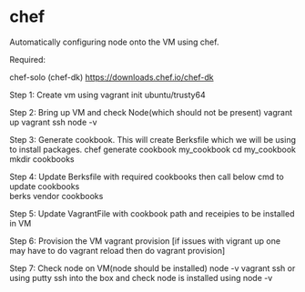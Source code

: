 # chef
Automatically configuring node onto the VM using chef.

Required:

chef-solo (chef-dk)
https://downloads.chef.io/chef-dk

Step 1: Create vm using 
	vagrant init ubuntu/trusty64

Step 2: Bring up VM and check Node(which should not be present)
	vagrant up
    vagrant ssh
	node -v 

Step 3:	Generate cookbook. This will create Berksfile which we will be using to install packages.
	chef generate cookbook my_cookbook
	cd my_cookbook
    mkdir cookbooks

Step 4: Update Berksfile with required cookbooks then call below cmd to update cookbooks	
    berks vendor cookbooks

Step 5: Update VagrantFile with cookbook path and receipies to be installed in VM

Step 6: Provision the VM
    vagrant provision
	[if issues with vigrant up one may have to do vagrant reload then do vagrant provision]

Step 7: Check node on VM(node should be installed)
    node -v 
vagrant ssh or using putty ssh into the box and check node is installed using node -v